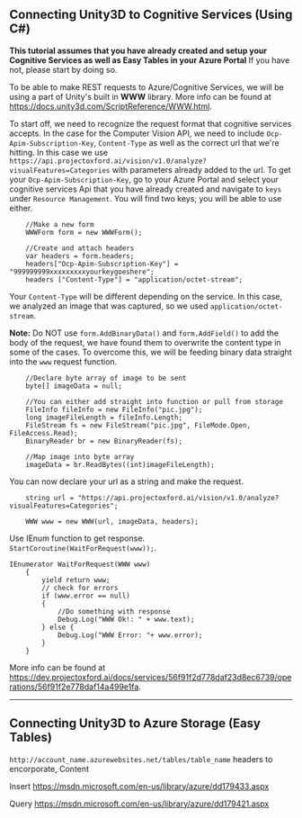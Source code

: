 ## Connecting Unity3D to Cognitive Services (Using C#)
**This tutorial assumes that you have already created and setup your Cognitive Services as well as Easy Tables in your Azure Portal** If you have not, please start by doing so.

To be able to make REST requests to Azure/Cognitive Services, we will be using a part of Unity's built in **WWW** library.
More info can be found at https://docs.unity3d.com/ScriptReference/WWW.html.

To start off, we need to recognize the request format that cognitive services accepts. In the case for the Computer Vision API, we need to include `Ocp-Apim-Subscription-Key`, `Content-Type` as well as the correct url that we're hitting. In this case we use `https://api.projectoxford.ai/vision/v1.0/analyze?visualFeatures=Categories` with parameters already added to the url. 
To get your `Ocp-Apim-Subscription-Key`, go to your Azure Portal and select your cognitive services Api that you have already created and navigate to `keys` under `Resource Management`. You will find two keys; you will be able to use either.

```
	//Make a new form
	WWWForm form = new WWWForm();

	//Create and attach headers
	var headers = form.headers;
	headers["Ocp-Apim-Subscription-Key"] = "999999999xxxxxxxxxyourkeygoeshere";
	headers ["Content-Type"] = "application/octet-stream";
```

Your `Content-Type` will be different depending on the service. In this case, we analyzed an image that was captured, so we used `application/octet-stream`. 

**Note:** Do NOT use `form.AddBinaryData()` and `form.AddField()` to add the body of the request, we have found them to overwrite the content type in some of the cases. To overcome this, we will be feeding binary data straight into the `www` request function.

```
	//Declare byte array of image to be sent
	byte[] imageData = null;

	//You can either add straight into function or pull from storage
	FileInfo fileInfo = new FileInfo("pic.jpg");
	long imageFileLength = fileInfo.Length;
	FileStream fs = new FileStream("pic.jpg", FileMode.Open, FileAccess.Read);
	BinaryReader br = new BinaryReader(fs);

	//Map image into byte array
	imageData = br.ReadBytes((int)imageFileLength);
```
You can now declare your url as a string and make the request.

```
	string url = "https://api.projectoxford.ai/vision/v1.0/analyze?visualFeatures=Categories";

	WWW www = new WWW(url, imageData, headers);
```
Use IEnum function to get response. `StartCoroutine(WaitForRequest(www));`.
```
IEnumerator WaitForRequest(WWW www)
	{
		yield return www;
		// check for errors
		if (www.error == null)
		{
			//Do something with response
			Debug.Log("WWW Ok!: " + www.text);
		} else {
			Debug.Log("WWW Error: "+ www.error);
		}    
	}  
```


More info can be found at https://dev.projectoxford.ai/docs/services/56f91f2d778daf23d8ec6739/operations/56f91f2e778daf14a499e1fa.



---

## Connecting Unity3D to Azure Storage (Easy Tables)

`http://account_name.azurewebsites.net/tables/table_name`
headers to encorporate, Content

Insert 
https://msdn.microsoft.com/en-us/library/azure/dd179433.aspx

Query
https://msdn.microsoft.com/en-us/library/azure/dd179421.aspx